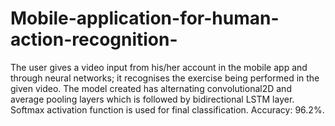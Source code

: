 # Mobile-application-for-human-action-recognition-
The user gives a video input from his/her account in the mobile app and through neural networks; it recognises the exercise being performed in the given video. The model created has alternating convolutional2D and average pooling layers which is followed by bidirectional LSTM layer. Softmax activation function is used for final classification. Accuracy: 96.2%. 
